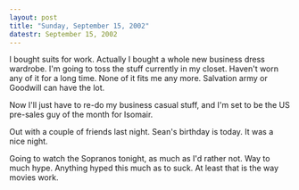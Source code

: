 ```yaml
---
layout: post
title: "Sunday, September 15, 2002"
datestr: September 15, 2002
---
```


I bought suits for work. Actually I bought a whole new business dress wardrobe.
I'm going to toss the stuff currently in my closet. Haven't worn any of it for
a long time. None of it fits me any more. Salvation army or Goodwill can have
the lot.

Now I'll just have to re-do my business casual stuff, and I'm set to be the
US pre-sales guy of the month for Isomair.

Out with a couple of friends last night. Sean's birthday is today. It was a
nice night.

Going to watch the Sopranos tonight, as much as I'd rather not. Way to much
hype. Anything hyped this much as to suck. At least that is the way movies work.

